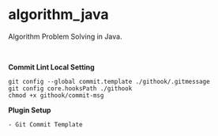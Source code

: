 # algorithm_java
Algorithm Problem Solving in Java.

</br>

**Commit Lint Local Setting**

```
git config --global commit.template ./githook/.gitmessage
git config core.hooksPath ./githook
chmod +x githook/commit-msg
```

**Plugin Setup**

```
- Git Commit Template
```
